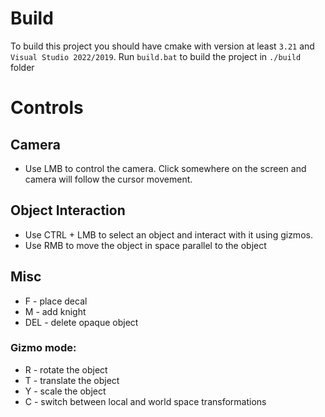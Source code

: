 # Build
To build this project you should have cmake with version at least `3.21` and `Visual Studio 2022/2019`.
Run `build.bat` to build the project in `./build` folder
# Controls
## Camera
* Use LMB to control the camera. Click somewhere on the screen and camera will follow the cursor movement.
## Object Interaction
* Use CTRL + LMB to select an object and interact with it using gizmos.
* Use RMB to move the object in space parallel to the object
## Misc
* F - place decal
* M - add knight
* DEL - delete opaque object
### Gizmo mode:
* R - rotate the object
* T - translate the object
* Y - scale the object
* C - switch between local and world space transformations
